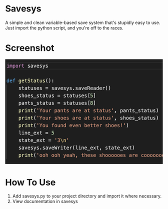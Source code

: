 # Savesys
A simple and clean variable-based save system that's stupidly easy to use.
Just import the python script, and you're off to the races.
# Screenshot
![Ohyeah](https://github.com/draumaz/savesys/blob/main/wemble.png?raw=true "Oh Yeah")
# How To Use
1. Add savesys.py to your project directory and import it where necessary.
2. View documentation in savesys

